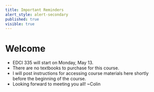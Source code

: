 ```yaml
---
title: Important Reminders
alert_style: alert-secondary
published: true
visible: true
---
```


# Welcome

- EDCI 335 will start on Monday, May 13.
- There are no textbooks to purchase for this course.
- I will post instructions for accessing course materials here shortly before the beginning of the course.
- Looking forward to meeting you all! ~Colin
